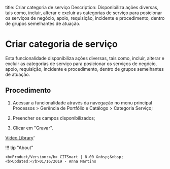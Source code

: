 title: Criar categoria de serviço
Description: Disponibiliza ações diversas, tais como, incluir, alterar e excluir as categorias de serviço para posicionar os serviços de negócio, apoio, requisição, incidente e procedimento, dentro de grupos semelhantes de atuação.
# Criar categoria de serviço

Esta funcionalidade disponibiliza ações diversas, tais como, incluir, alterar e
excluir as categorias de serviço para posicionar os serviços de negócio, apoio,
requisição, incidente e procedimento, dentro de grupos semelhantes de atuação.

Procedimento
----------------

1.  Acessar a funcionalidade através da navegação no menu principal
    Processos \> Gerência de Portfólio e Catálogo \> Categoria Serviço;

2.  Preencher os campos disponibilizados;

3.  Clicar em "Gravar".


<i class='fa fa-youtube-play  fa-2x' style='color:#97ce17;vertical-align: middle;'> </i> [Video Library](https://www.youtube.com/playlist?list=PLB5qK2uzf2RPUBXWp7r7A0YUQY07qkSrO)'

!!! tip "About"

    <b>Product/Version:</b> CITSmart | 8.00 &nbsp;&nbsp;
    <b>Updated:</b>01/16/2019 - Anna Martins
